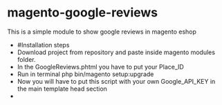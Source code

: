 # magento-google-reviews
This is a simple module to show google reviews in magento eshop
- #Installation steps
- Download project from repository and paste inside magento modules folder.
- In the GoogleReviews.phtml you have to put your Place_ID
- Run in terminal php bin/magento setup:upgrade
- Now you will have to put this script with your own Google_API_KEY in the main template head section
- <script src="https://maps.googleapis.com/maps/api/js?v=3.exp&key=**********&signed_in=true&libraries=places"></script>
